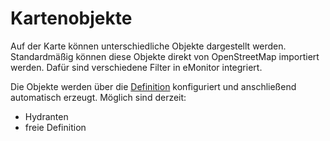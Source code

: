 # Kartenobjekte

Auf der Karte können unterschiedliche Objekte dargestellt werden. Standardmäßig können diese Objekte direkt von 
OpenStreetMap importiert werden. Dafür sind verschiedene Filter in eMonitor integriert.

Die Objekte werden über die [Definition](/admin/mapitems/definition) konfiguriert und anschließend automatisch erzeugt.
Möglich sind derzeit:

* Hydranten
* freie Definition
